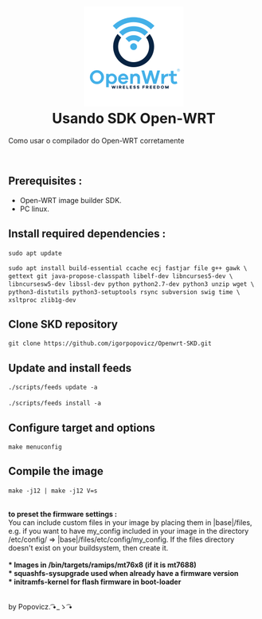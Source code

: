 <h1 align="center">
  <img src="public/Openwrt_logo_square.png" width="200">
        <br>
    Usando SDK Open-WRT
</h1>
<p>Como usar o compilador do Open-WRT corretamente</p>
<br>

## Prerequisites :  
- Open-WRT image builder SDK. 
- PC linux.

## Install required dependencies :
```
sudo apt update
```
```
sudo apt install build-essential ccache ecj fastjar file g++ gawk \
gettext git java-propose-classpath libelf-dev libncurses5-dev \
libncursesw5-dev libssl-dev python python2.7-dev python3 unzip wget \
python3-distutils python3-setuptools rsync subversion swig time \
xsltproc zlib1g-dev
```
## Clone SKD repository
```
git clone https://github.com/igorpopovicz/Openwrt-SKD.git
```
## Update and install feeds
```
./scripts/feeds update -a

./scripts/feeds install -a

```
## Configure target and options
```
make menuconfig

```
## Compile the image
```
make -j12 | make -j12 V=s
```
<br>

 <strong>
to preset the firmware settings :
  </strong>
   <br>
    You can include custom files in your image by placing them in |base|/files, e.g. if you want to have my_config included in your image in the directory /etc/config/ ⇒ |base|/files/etc/config/my_config. If the files directory doesn't exist on your buildsystem, then create it.
      <br>
        <br>

<strong>
* Images in /bin/targets/ramips/mt76x8 (if it is mt7688)
 </strong>
   <br>
      <strong>
       * squashfs-sysupgrade used when already have a firmware version  
        </strong>
         <br>
          <strong>
           * initramfs-kernel for flash firmware in boot-loader        
            </strong>


  <br>
    <br>
























 by Popovicz. ͡•_ゝ ͡•




